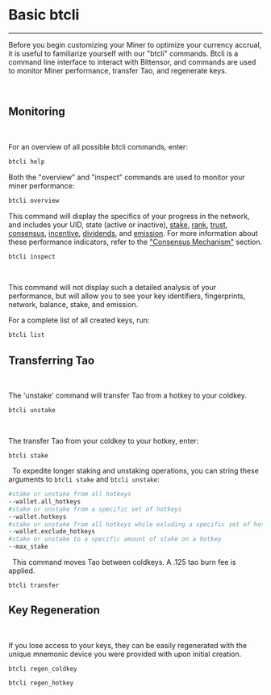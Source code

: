 # Basic btcli
---
Before you begin customizing your Miner to optimize your currency accrual, it is useful to familiarize yourself with our "btcli" commands. Btcli is a command line interface to interact with Bittensor, and commands are used to monitor Miner performance, transfer Tao, and regenerate keys. 


​
## Monitoring 
​

For an overview of all possible btcli commands, enter: 


```bash
btcli help
```


Both the "overview" and "inspect" commands are used to monitor your miner performance: 


```bash
btcli overview 
```


This command will display the specifics of your progress in the network, and includes your UID, state (active or inactive), [stake](src/../Glossary.md#stake), [rank](src/../../nested/Glossary.md), [trust](src/../../nested/Glossary.md#trust), [consensus](src/../../nested/Glossary.md#consensus), [incentive](src/../../nested/Glossary.md#incentive), [dividends](src/../../nested/Glossary.md#dividends), and [emission](src/../../nested/Glossary.md#inflation). For more information about these performance indicators, refer to the ["Consensus Mechanism"](../nested/Mechanisms.md) section.


```bash
btcli inspect 
```
​

This command will not display such a detailed analysis of your performance, but will allow you to see your key identifiers, fingerprints, network, balance, stake, and emission. 
​

For a complete list of all created keys, run: 


```bash
btcli list
```


## Transferring Tao
​

The 'unstake' command will transfer Tao from a hotkey to your coldkey. 


```bash​
btcli unstake
```
​

The transfer Tao from your coldkey to your hotkey, enter: 


```bash​
btcli stake 
```

​
​
To expedite longer staking and unstaking operations, you can string these arguments to ``btcli stake`` and ``btcli unstake``:
```bash
#stake or unstake from all hotkeys
--wallet.all_hotkeys 
#stake or unstake from a specific set of hotkeys
--wallet.hotkeys
#stake or unstake from all hotkeys while exluding a specific set of hotkeys
--wallet.exclude_hotkeys
#stake or unstake to a specific amount of stake on a hotkey
--max_stake
```
​
​
This command moves Tao between coldkeys. A .125 tao burn fee is applied.


```bash​
btcli transfer
```



## Key Regeneration
​

If you lose access to your keys, they can be easily regenerated with the unique mnemonic device you were provided with upon initial creation. 


```bash​
btcli regen_coldkey
```



```bash
btcli regen_hotkey
```
